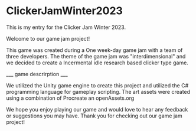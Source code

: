 # ClickerJamWinter2023
This is my entry for the Clicker Jam WInter 2023.

Welcome to our game jam project!

This game was created during a One week-day game jam with a team of three developers. The theme of the game jam was "interdimensional" and we decided to create a  Incermental idle research based clicker type game.

___ game descrirption ___

We utilized the Unity game engine to create this project and utilized the C# programming language for gameplay scripting. The art assets were created using a combination of Procreate an openAssets.org

We hope you enjoy playing our game and would love to hear any feedback or suggestions you may have. Thank you for checking out our game jam project!
